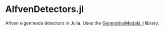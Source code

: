 # AlfvenDetectors.jl

Alfven eigenmode detectors in Julia. Uses the [GenerativeModels.jl](https://arxiv.org/abs/1711.01558https://github.com/vitskvara/GenerativeModels.jl) library.